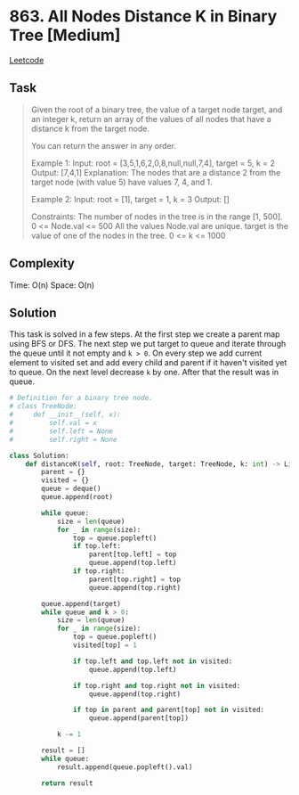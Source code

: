 # 863. All Nodes Distance K in Binary Tree [Medium]

[Leetcode](https://leetcode.com/problems/all-nodes-distance-k-in-binary-tree/description/)

## Task

> Given the root of a binary tree, the value of a target node target, and an integer k, return an array of the values of all nodes that have a distance k from the target node.
> 
> You can return the answer in any order.
> 
> Example 1:
> Input: root = [3,5,1,6,2,0,8,null,null,7,4], target = 5, k = 2
> Output: [7,4,1]
> Explanation: The nodes that are a distance 2 from the target node (with value 5) have values 7, 4, and 1.
> 
> Example 2:
> Input: root = [1], target = 1, k = 3
> Output: []
> 
> Constraints:
>     The number of nodes in the tree is in the range [1, 500].
>     0 <= Node.val <= 500
>     All the values Node.val are unique.
>     target is the value of one of the nodes in the tree.
>     0 <= k <= 1000



## Complexity

Time: O(n)
Space: O(n)

## Solution

This task is solved in a few steps. At the first step we create a parent map using BFS or DFS. The next step we put target to queue and iterate through the queue until it not empty and `k > 0`. On every step we add current element to visited set and add every child and parent if it haven't visited yet to queue. On the next level decrease `k` by one. After that the result was in queue.

```python
# Definition for a binary tree node.
# class TreeNode:
#     def __init__(self, x):
#         self.val = x
#         self.left = None
#         self.right = None

class Solution:
    def distanceK(self, root: TreeNode, target: TreeNode, k: int) -> List[int]:
        parent = {}
        visited = {}
        queue = deque()
        queue.append(root)

        while queue:
            size = len(queue)
            for _ in range(size):
                top = queue.popleft()
                if top.left:
                    parent[top.left] = top
                    queue.append(top.left)
                if top.right:
                    parent[top.right] = top
                    queue.append(top.right)

        queue.append(target)
        while queue and k > 0:
            size = len(queue)
            for _ in range(size):
                top = queue.popleft()
                visited[top] = 1

                if top.left and top.left not in visited:
                    queue.append(top.left)

                if top.right and top.right not in visited:
                    queue.append(top.right)

                if top in parent and parent[top] not in visited:
                    queue.append(parent[top])

            k -= 1

        result = []
        while queue:
            result.append(queue.popleft().val)

        return result
                
```